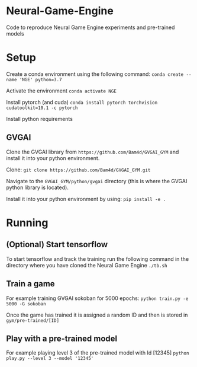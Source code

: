 # Neural-Game-Engine
Code to reproduce Neural Game Engine experiments and pre-trained models


# Setup

Create a conda environment using the following command:
`conda create --name 'NGE' python=3.7`

Activate the environment
`conda activate NGE`

Install pytorch (and cuda)
`conda install pytorch torchvision cudatoolkit=10.1 -c pytorch`

Install python requirements

## GVGAI

Clone the GVGAI library from `https://github.com/Bam4d/GVGAI_GYM` and install it into your python environment.

Clone:
`git clone https://github.com/Bam4d/GVGAI_GYM.git`

Navigate to the `GVGAI_GYM/python/gvgai` directory (this is where the GVGAI python library is located).

Install it into your python environment by using:
`pip install -e .`

# Running

## (Optional) Start tensorflow 
To start tensorflow and track the training run the following command in the directory where you have cloned the Neural Game Engine
`./tb.sh`

## Train a game

For example training GVGAI sokoban for 5000 epochs:
`python train.py -e 5000 -G sokoban`

Once the game has trained it is assigned a random ID and then is stored in `gym/pre-trained/[ID]`

## Play with a pre-trained model

For example playing level 3 of the pre-trained model with Id [12345]
`python play.py --level 3 --model '12345'`
